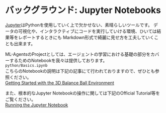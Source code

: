 # バックグラウンド: Jupyter Notebooks

[Jupyter](https://jupyter.org)はPythonを使用していく上で欠かせない、素晴らしいツールです。
データの可視化や、インタラクティブにコードを実行していける環境、ひいては結果等をレポートするときにも
Markdown形式で綺麗に見せ方を工夫していくことも出来ます。

ML-AgentsのProjectとしては、エージェントの学習における基礎の部分をカバーするためのNotebookを我々は提供しております。  
`python/Basics.ipynb`  
こちらのNotebookの説明は下記の記事にて行われておりますので、ぜひとも参照ください。   
[Getting Started with the 3D Balance Ball Environment](Getting-Started-with-Balance-Ball.md)


また、根本的なJupyter Notebookの操作に関しては下記のOfficial Tutorial等をご覧ください。  
[Running the Jupyter Notebook](http://jupyter-notebook-beginner-guide.readthedocs.io/en/latest/execute.html)

